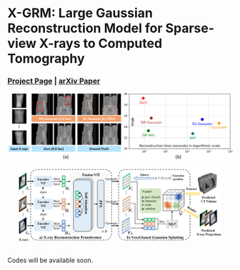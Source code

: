 # X-GRM: Large Gaussian Reconstruction Model for Sparse-view X-rays to Computed Tomography

### [Project Page](https://cuhk-aim-group.github.io/X-GRM/) | [arXiv Paper](https://arxiv.org/abs/2505.15235)


![introduction](assets/introduction.png)


<div align="center">
  <img src="assets/framework.png" alt="framework" width="90%" />
</div> <br>


Codes will be available soon.
